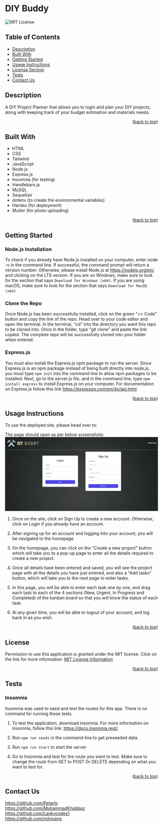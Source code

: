 <a name="readme-top"></a>
# DIY Buddy

![MIT License](https://img.shields.io/badge/license-MIT-important)

## Table of Contents

- [Description](#description)
- [Built With](#built-with)
- [Getting Started](#getting-started)
- [Usage Instructions](#usage-instructions)
- [License Section](#license)
- [Tests](#tests)
- [Contact Us](#contact-us)

## Description

A DIY Project Planner that allows you to login and plan your DIY projects, along with keeping track of your budget estimation and materials needs. 

<p align="right">(<a href="#readme-top">back to top</a>)</p>

## Built With

- HTML
- CSS
- Tailwind
- JavaScript
- Node.js
- Express.js
- Insomnia (for testing)
- Handlebars.js
- MySQL
- Sequelize
- dotenv (to create the environmental variables)
- Heroku (for deployment)
- Multer (for photo uploading)

<p align="right">(<a href="#readme-top">back to top</a>)</p>

## Getting Started

### Node.js Installation

To check if you already have Node.js installed on your computer, enter node -v in the command line. If successful, the command prompt will return a version number. Otherwise, please install Node.js at https://nodejs.org/en/ and clicking on the LTS version. If you are on Windows, make sure to look for the section that says `Download for Windows (x64)`. If you are using macOS, make sure to look for the section that says `Download for MacOS (x64)`

### Clone the Repo

Once Node.js has been successfully installed, click on the green "<> Code" button and copy the link of the repo. Head over to your code editor and open the terminal. In the terminal, "cd" into the directory you want this repo to be cloned into. Once in the folder, type "git clone" and paste the link copied. The complete repo will be successfully cloned into your folder when entered.

### Express.js

You must also install the Express.js npm package to run the server. Since Express.js is an npm package instead of being built directly into node.js, you must type `npm init` into the command line to allow npm packages to be installed. Next, go to the server.js file, and in the command line, type `npm install express` to install Express.js on your computer. For documentation on Express.js follow this link https://expressjs.com/en/4x/api.html.

<p align="right">(<a href="#readme-top">back to top</a>)</p>

## Usage Instructions

To use the deployed site, please head over to: 

The page should open as per below screenshots:
![Screenshot of Login and Signup Page](public/images/homepage-screenshot.png)

1. Once on the site, click on Sign Up to create a new account. Otherwise, click on Login if you already have an account. 

2. After signing up for an account and logging into your account, you will be navigated to the homepage.

3. On the homepage, you can click on the "Create a new project" button which will take you to a pop-up page to enter all the details required to create a new project. 

4. Once all details have been entered and saved, you will see the project page with all the details you have just entered, and also a "Add tasks" button, which will take you to the next page to enter tasks. 

5. In this page, you will be able to enter each task one by one, and drag each task to each of the 4 sections (New, Urgent, In Progress and Completed) of the kanban board so that you will know the status of each task. 

6. At any given time, you will be able to logout of your account, and log back in as you wish. 

<p align="right">(<a href="#readme-top">back to top</a>)</p>

## License

Permission to use this application is granted under the MIT license.
Click on the link for more information: [MIT License Information](https://opensource.org/licenses/MIT)

<p align="right">(<a href="#readme-top">back to top</a>)</p>

## Tests

### Insomnia

Insomnia was used to seed and test the routes for this app. There is no command for running these tests. 
1. To test the application, download insomnia. For more information on Insomnia, follow this link: https://docs.insomnia.rest/.

2. Run `npm run seeds` in the command-line to get preseeded data. 

3. Run `npm run start` to start the server

4. Go to Insomnia and test for the route you want to test. Make sure to change the route from GET to POST Or DELETE depending on what you want to test for. 

<p align="right">(<a href="#readme-top">back to top</a>)</p>

## Contact Us

https://github.com/Petarlo <br>
https://github.com/MuhammadKhabbaz <br>
https://github.com/Lankycodes1 <br>
https://github.com/miloyang
